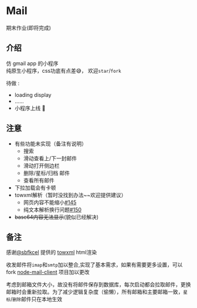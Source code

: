 # Mail
期末作业(即将完成)

## 介绍
仿 gmail app 的小程序   
纯原生小程序，css功底有点差😅， 欢迎`star`/`fork`

待做 :
- loading display
- ......
- 小程序上线 🤔

## 注意
- 有些功能未实现（备注有说明）
   - 搜索
   - 滑动查看上/下一封邮件
   - 滑动打开侧边栏
   - 删除/星标/归档 邮件
   - 查看所有邮件
- 下拉加载会有卡顿
- towxml解析（暂时没找到办法~~欢迎提供建议）
   - 网页内容不能缩小[#145](https://github.com/sbfkcel/towxml/issues/145)
   - 纯文本解析换行问题[#150](https://github.com/sbfkcel/towxml/issues/150)
- ~~base64内容无法显示~~(貌似已经解决)

## 备注
感谢[@sbfkcel](https://github.com/sbfkcel) 提供的 [towxml](https://github.com/sbfkcel/towxml) html渲染  

收发邮件将`imap`和`smtp`加以整合,实现了基本需求，如果有需要更多设置，可以fork [node-mail-client](https://github.com/wk989898/mail) 项目加以更改  

考虑到邮箱文件大小，故没有将邮件保存到数据库，每次启动都会拉取邮件，更换邮箱时会重新拉取。为了减少逻辑复杂度（偷懒），所有邮箱和主要邮箱一致，`星标`/`删除`邮件只在本地生效
